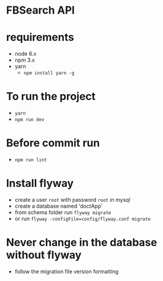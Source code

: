 # FBSearch API
# requirements
  * node 6.x
  * npm 3.x
  * yarn
    * `npm install yarn -g`

# To run the project
  *  `yarn`
  *  `npm run dev`

# Before commit run
  * `npm run lint`

# Install flyway
  * create a user `root` with password `root` in mysql
  * create a database named 'doctApp'
  * from schema folder run `flyway migrate`
  * or run `flyway -configFile=config/flyway.conf migrate`

# Never change in the database without flyway
  * follow the migration file version formatting
